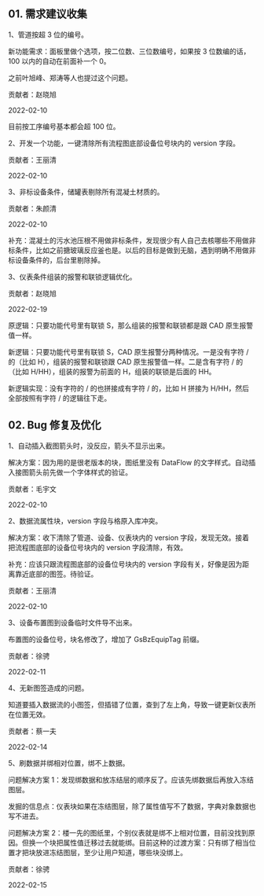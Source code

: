 ## 01. 需求建议收集

1、管道按超 3 位的编号。

新功能需求：面板里做个选项，按二位数、三位数编号，如果按 3 位数编的话，100 以内的自动在前面补一个 0。

之前叶旭峰、郑涛等人也提过这个问题。

贡献者：赵晓旭

2022-02-10

目前按工序编号基本都会超 100 位。

2、开发一个功能，一键清除所有流程图底部设备位号块内的 version 字段。

贡献者：王丽清

2022-02-10

3、非标设备条件，储罐表剔除所有混凝土材质的。

贡献者：朱颜清

2022-02-10

补充：混凝土的污水池压根不用做非标条件，发现很少有人自己去核哪些不用做非标条件，比如之前搪玻璃反应釜也是。以后的目标是做到无脑，遇到明确不用做非标设备条件的，后台里剔除掉。

3、仪表条件组装的报警和联锁逻辑优化。

贡献者：赵晓旭

2022-02-19

原逻辑：只要功能代号里有联锁 S，那么组装的报警和联锁都是跟 CAD 原生报警值一样。

新逻辑：只要功能代号里有联锁 S，CAD 原生报警分两种情况。一是没有字符 / 的（比如 H），组装的报警和联锁跟 CAD 原生报警值一样。二是含有字符 / 的（比如 H/HH），组装的报警为前面的 H，组装的联锁是后面的 HH。

新逻辑实现：没有字符的 / 的也拼接成有字符 / 的，比如 H 拼接为 H/HH，然后全部按照有字符 / 的逻辑往下走。

## 02. Bug 修复及优化

1、自动插入截图箭头时，没反应，箭头不显示出来。

解决方案：因为用的是很老版本的块，图纸里没有 DataFlow 的文字样式。自动插入接图箭头前先做一个字体样式的验证。

贡献者：毛宇文

2022-02-10

2、数据流属性块，version 字段与格原入库冲突。

解决方案：收下清除了管道、设备、仪表块内的 version 字段，发现无效。接着把流程图底部的设备位号块内的 version 字段清除，有效。

补充：应该只跟流程图底部的设备位号块内的 version 字段有关，好像是因为距离靠近底部的图签。待验证。

贡献者：王丽清

2022-02-10

3、设备布置图到设备临时文件导不出来。

布置图的设备位号，块名修改了，增加了 GsBzEquipTag 前缀。

贡献者：徐骋

2022-02-11

4、无新图签造成的问题。

知道要插入数据流的小图签，但插错了位置，查到了左上角，导致一键更新仪表所在位置无效。

贡献者：蔡一夫

2022-02-14

5、刷数据并绑相对位置，绑不上数据。

问题解决方案 1：发现绑数据和放冻结层的顺序反了。应该先绑数据后再放入冻结图层。

发掘的信息点：仪表块如果在冻结图层，除了属性值写不了数据，字典对象数据也写不进去。

问题解决方案 2：楼一先的图纸里，个别仪表就是绑不上相对位置，目前没找到原因。但换一个块把属性值迁移过去就能绑。目前这种的过渡方案：只有绑了相当位置才把块放进冻结图层，至少让用户知道，哪些块没绑上。

贡献者：徐骋

2022-02-15

